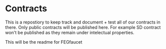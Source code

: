 # Contracts

This is a repostiory to keep track and document + test all of our contracts in there. Only public contracts will be published here. For example SD contract won't be published as they remain under intelectual properties.

This will be the readme for FEGfaucet
